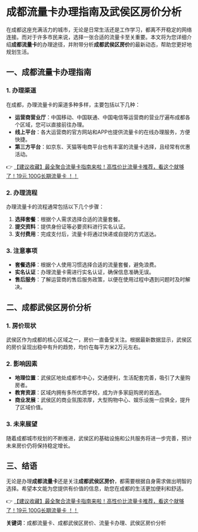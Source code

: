 # 成都流量卡办理指南及武侯区房价分析

在成都这座充满活力的城市，无论是日常生活还是工作学习，都离不开稳定的网络连接。而对于许多市民来说，选择一张合适的流量卡至关重要。本文将为您详细介绍**成都流量卡**的办理途径，并附带分析**成都武侯区房价**的最新动态，帮助您更好地规划生活。

## 一、成都流量卡办理指南

### 1. 办理渠道
在成都，办理流量卡的渠道多种多样，主要包括以下几种：
- **运营商营业厅**：中国移动、中国联通、中国电信等运营商的营业厅遍布成都各个区域，您可以直接前往办理。
- **线上平台**：各大运营商的官方网站和APP也提供流量卡的在线办理服务，方便快捷。
- **第三方平台**：如京东、天猫等电商平台也有丰富的流量卡选择，且经常有优惠活动。

👉 [【建议收藏】最全聚合流量卡指南来啦！高性价比流量卡推荐，看这个就够了！19元 100G长期流量卡 ！！](https://bit.ly/Liuliangka)

### 2. 办理流程
办理流量卡的流程通常包括以下几个步骤：
1. **选择套餐**：根据个人需求选择合适的流量套餐。
2. **提交资料**：提供身份证等必要资料进行实名认证。
3. **支付费用**：完成支付后，流量卡将通过快递或自提的方式送达。

### 3. 注意事项
- **套餐选择**：根据个人使用习惯选择合适的流量套餐，避免浪费。
- **实名认证**：办理流量卡需进行实名认证，确保信息准确无误。
- **售后服务**：了解运营商的售后服务政策，以便在使用过程中遇到问题时及时解决。

## 二、成都武侯区房价分析

### 1. 房价现状
武侯区作为成都的核心区域之一，房价一直备受关注。根据最新数据显示，武侯区的房价呈现出稳中有升的趋势，均价在每平方米2万元左右。

### 2. 影响因素
- **地理位置**：武侯区地处成都市中心，交通便利，生活配套完善，吸引了大量购房者。
- **教育资源**：区域内拥有多所优质学校，成为许多家庭购房的首选。
- **商业发展**：武侯区的商业氛围浓厚，大型购物中心、娱乐设施一应俱全，提升了区域价值。

### 3. 未来展望
随着成都城市规划的不断推进，武侯区的基础设施和公共服务将进一步完善，预计未来房价仍将保持稳定增长。

## 三、结语

无论是办理**成都流量卡**还是关注**成都武侯区房价**，都需要根据自身需求做出明智的选择。希望本文能为您提供有价值的信息，助您在成都的生活更加便利和舒适。

👉 [【建议收藏】最全聚合流量卡指南来啦！高性价比流量卡推荐，看这个就够了！19元 100G长期流量卡 ！！](https://bit.ly/Liuliangka)

**关键词**：成都流量卡、成都武侯区房价、流量卡办理、武侯区房价分析